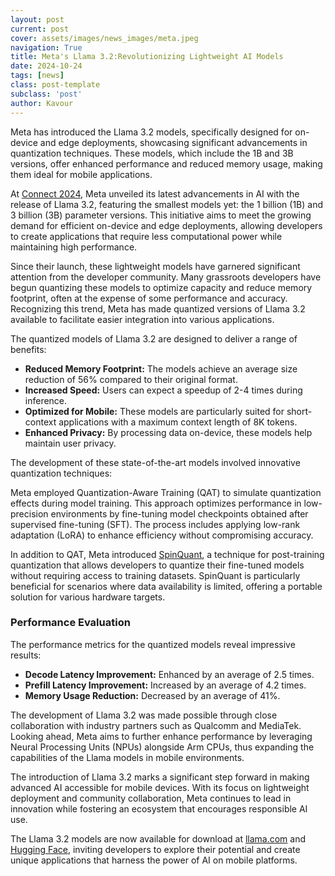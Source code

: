 ```yaml
---
layout: post
current: post
cover: assets/images/news_images/meta.jpeg
navigation: True
title: Meta's Llama 3.2:Revolutionizing Lightweight AI Models
date: 2024-10-24
tags: [news]
class: post-template
subclass: 'post'
author: Kavour
---
```


<p> Meta has introduced the Llama 3.2 models, specifically designed for on-device and edge deployments, showcasing significant advancements in quantization techniques. These models, which include the 1B and 3B versions, offer enhanced performance and reduced memory usage, making them ideal for mobile applications.</p>

<p>At <a href='https://ai.meta.com/blog/llama-3-2-connect-2024-vision-edge-mobile-devices/'>Connect 2024</a>, Meta unveiled its latest advancements in AI with the release of Llama 3.2, featuring the smallest models yet: the 1 billion (1B) and 3 billion (3B) parameter versions. This initiative aims to meet the growing demand for efficient on-device and edge deployments, allowing developers to create applications that require less computational power while maintaining high performance.</p>

<p>Since their launch, these lightweight models have garnered significant attention from the developer community. Many grassroots developers have begun quantizing these models to optimize capacity and reduce memory footprint, often at the expense of some performance and accuracy. Recognizing this trend, Meta has made quantized versions of Llama 3.2 available to facilitate easier integration into various applications.</p>

<p>The quantized models of Llama 3.2 are designed to deliver a range of benefits:</p>
<ul>
    <li><strong>Reduced Memory Footprint:</strong> The models achieve an average size reduction of 56% compared to their original format.</li>
    <li><strong>Increased Speed:</strong> Users can expect a speedup of 2-4 times during inference.</li>
    <li><strong>Optimized for Mobile:</strong> These models are particularly suited for short-context applications with a maximum context length of 8K tokens.</li>
    <li><strong>Enhanced Privacy:</strong> By processing data on-device, these models help maintain user privacy.</li>
</ul>

<p>The development of these state-of-the-art models involved innovative quantization techniques:</p>
    
<p>Meta employed Quantization-Aware Training (QAT) to simulate quantization effects during model training. This approach optimizes performance in low-precision environments by fine-tuning model checkpoints obtained after supervised fine-tuning (SFT). The process includes applying low-rank adaptation (LoRA) to enhance efficiency without compromising accuracy.</p>

<p>In addition to QAT, Meta introduced <a href='https://arxiv.org/abs/2405.16406'>SpinQuant</a>, a technique for post-training quantization that allows developers to quantize their fine-tuned models without requiring access to training datasets. SpinQuant is particularly beneficial for scenarios where data availability is limited, offering a portable solution for various hardware targets.</p>

<h3>Performance Evaluation</h3>
<p>The performance metrics for the quantized models reveal impressive results:</p>
<ul>
    <li><strong>Decode Latency Improvement:</strong> Enhanced by an average of 2.5 times.</li>
    <li><strong>Prefill Latency Improvement:</strong> Increased by an average of 4.2 times.</li>
    <li><strong>Memory Usage Reduction:</strong> Decreased by an average of 41%.</li>
</ul>

<p>The development of Llama 3.2 was made possible through close collaboration with industry partners such as Qualcomm and MediaTek. Looking ahead, Meta aims to further enhance performance by leveraging Neural Processing Units (NPUs) alongside Arm CPUs, thus expanding the capabilities of the Llama models in mobile environments.</p>

<p>The introduction of Llama 3.2 marks a significant step forward in making advanced AI accessible for mobile devices. With its focus on lightweight deployment and community collaboration, Meta continues to lead in innovation while fostering an ecosystem that encourages responsible AI use.</p>

<p>The Llama 3.2 models are now available for download at <a href='https://llama.com/'>llama.com</a> and <a href='https://huggingface.co/collections/meta-llama/llama-32-66f448ffc8c32f949b04c8cf'>Hugging Face</a>, inviting developers to explore their potential and create unique applications that harness the power of AI on mobile platforms.</p>
